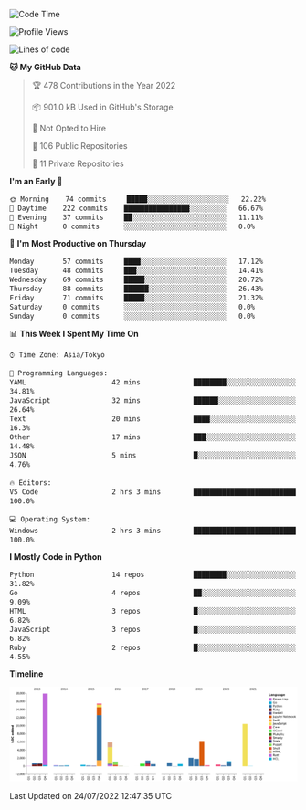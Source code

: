 <!--START_SECTION:waka-->
![Code Time](http://img.shields.io/badge/Code%20Time-3%2C844%20hrs%2050%20mins-blue)

![Profile Views](http://img.shields.io/badge/Profile%20Views-0-blue)

![Lines of code](https://img.shields.io/badge/From%20Hello%20World%20I%27ve%20Written-70%20Thousand%20lines%20of%20code-blue)

**🐱 My GitHub Data** 

> 🏆 478 Contributions in the Year 2022
 > 
> 📦 901.0 kB Used in GitHub's Storage 
 > 
> 🚫 Not Opted to Hire
 > 
> 📜 106 Public Repositories 
 > 
> 🔑 11 Private Repositories  
 > 
**I'm an Early 🐤** 

```text
🌞 Morning    74 commits     █████░░░░░░░░░░░░░░░░░░░░   22.22% 
🌆 Daytime    222 commits    ████████████████░░░░░░░░░   66.67% 
🌃 Evening    37 commits     ██░░░░░░░░░░░░░░░░░░░░░░░   11.11% 
🌙 Night      0 commits      ░░░░░░░░░░░░░░░░░░░░░░░░░   0.0%

```
📅 **I'm Most Productive on Thursday** 

```text
Monday       57 commits     ████░░░░░░░░░░░░░░░░░░░░░   17.12% 
Tuesday      48 commits     ███░░░░░░░░░░░░░░░░░░░░░░   14.41% 
Wednesday    69 commits     █████░░░░░░░░░░░░░░░░░░░░   20.72% 
Thursday     88 commits     ██████░░░░░░░░░░░░░░░░░░░   26.43% 
Friday       71 commits     █████░░░░░░░░░░░░░░░░░░░░   21.32% 
Saturday     0 commits      ░░░░░░░░░░░░░░░░░░░░░░░░░   0.0% 
Sunday       0 commits      ░░░░░░░░░░░░░░░░░░░░░░░░░   0.0%

```


📊 **This Week I Spent My Time On** 

```text
⌚︎ Time Zone: Asia/Tokyo

💬 Programming Languages: 
YAML                     42 mins             ████████░░░░░░░░░░░░░░░░░   34.81% 
JavaScript               32 mins             ██████░░░░░░░░░░░░░░░░░░░   26.64% 
Text                     20 mins             ████░░░░░░░░░░░░░░░░░░░░░   16.3% 
Other                    17 mins             ███░░░░░░░░░░░░░░░░░░░░░░   14.48% 
JSON                     5 mins              █░░░░░░░░░░░░░░░░░░░░░░░░   4.76%

🔥 Editors: 
VS Code                  2 hrs 3 mins        █████████████████████████   100.0%

💻 Operating System: 
Windows                  2 hrs 3 mins        █████████████████████████   100.0%

```

**I Mostly Code in Python** 

```text
Python                   14 repos            ████████░░░░░░░░░░░░░░░░░   31.82% 
Go                       4 repos             ██░░░░░░░░░░░░░░░░░░░░░░░   9.09% 
HTML                     3 repos             █░░░░░░░░░░░░░░░░░░░░░░░░   6.82% 
JavaScript               3 repos             █░░░░░░░░░░░░░░░░░░░░░░░░   6.82% 
Ruby                     2 repos             █░░░░░░░░░░░░░░░░░░░░░░░░   4.55%

```


**Timeline**

![Chart not found](https://raw.githubusercontent.com/takuan-osho/takuan-osho/master/charts/bar_graph.png) 


 Last Updated on 24/07/2022 12:47:35 UTC
<!--END_SECTION:waka-->
